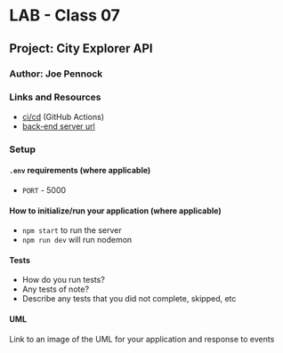 # LAB - Class 07

## Project: City Explorer API

### Author: Joe Pennock

### Links and Resources

- [ci/cd](http://xyz.com) (GitHub Actions)
- [back-end server url](http://xyz.com)

### Setup

#### `.env` requirements (where applicable)

- `PORT` - 5000

#### How to initialize/run your application (where applicable)

- `npm start` to run the server
- `npm run dev` will run nodemon

#### Tests

- How do you run tests?
- Any tests of note?
- Describe any tests that you did not complete, skipped, etc

#### UML

Link to an image of the UML for your application and response to events